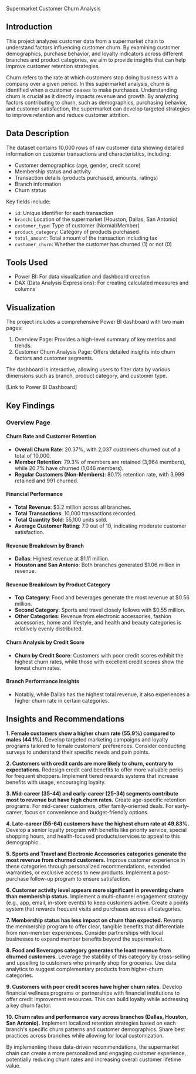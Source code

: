  Supermarket Customer Churn Analysis

## Introduction

This project analyzes customer data from a supermarket chain to understand factors influencing customer churn. By examining customer demographics, purchase behavior, and loyalty indicators across different branches and product categories, we aim to provide insights that can help improve customer retention strategies.

Churn refers to the rate at which customers stop doing business with a company over a given period. In this supermarket analysis, churn is identified when a customer ceases to make purchases. Understanding churn is crucial as it directly impacts revenue and growth. By analyzing factors contributing to churn, such as demographics, purchasing behavior, and customer satisfaction, the supermarket can develop targeted strategies to improve retention and reduce customer attrition.

## Data Description

The dataset contains 10,000 rows of raw customer data showing detailed information on customer transactions and characteristics, including:

- Customer demographics (age, gender, credit score)
- Membership status and activity
- Transaction details (products purchased, amounts, ratings)
- Branch information
- Churn status

Key fields include:

- `id`: Unique identifier for each transaction
- `branch`: Location of the supermarket (Houston, Dallas, San Antonio)
- `customer_type`: Type of customer (Normal/Member)
- `product_category`: Category of products purchased
- `total_amount`: Total amount of the transaction including tax
- `customer_churn`: Whether the customer has churned (1) or not (0)

## Tools Used

- Power BI: For data visualization and dashboard creation
- DAX (Data Analysis Expressions): For creating calculated measures and columns

## Visualization

The project includes a comprehensive Power BI dashboard with two main pages:

1. Overview Page: Provides a high-level summary of key metrics and trends.
2. Customer Churn Analysis Page: Offers detailed insights into churn factors and customer segments.

The dashboard is interactive, allowing users to filter data by various dimensions such as branch, product category, and customer type.

[Link to Power BI Dashboard]

## Key Findings

### Overview Page

#### Churn Rate and Customer Retention
- **Overall Churn Rate**: 20.37%, with 2,037 customers churned out of a total of 10,000.
- **Member Retention**: 79.3% of members are retained (3,964 members), while 20.7% have churned (1,046 members).
- **Regular Customers (Non-Members)**: 80.1% retention rate, with 3,999 retained and 991 churned.

#### Financial Performance
- **Total Revenue**: $3.2 million across all branches.
- **Total Transactions**: 10,000 transactions recorded.
- **Total Quantity Sold**: 55,100 units sold.
- **Average Customer Rating**: 7.0 out of 10, indicating moderate customer satisfaction.

#### Revenue Breakdown by Branch
- **Dallas**: Highest revenue at $1.11 million.
- **Houston and San Antonio**: Both branches generated $1.06 million in revenue.

#### Revenue Breakdown by Product Category
- **Top Category**: Food and beverages generate the most revenue at $0.56 million.
- **Second Category**: Sports and travel closely follows with $0.55 million.
- **Other Categories**: Revenue from electronic accessories, fashion accessories, home and lifestyle, and health and beauty categories is relatively evenly distributed.

#### Churn Analysis by Credit Score
- **Churn by Credit Score**: Customers with poor credit scores exhibit the highest churn rates, while those with excellent credit scores show the lowest churn rates.

#### Branch Performance Insights
- Notably, while Dallas has the highest total revenue, it also experiences a higher churn rate in certain categories.


## Insights and Recommendations

**1. Female customers show a higher churn rate (55.9%) compared to males (44.1%).** Develop targeted marketing campaigns and loyalty programs tailored to female customers' preferences. Consider conducting surveys to understand their specific needs and pain points.

**2. Customers with credit cards are more likely to churn, contrary to expectations.** Redesign credit card benefits to offer more valuable perks for frequent shoppers. Implement tiered rewards systems that increase benefits with usage, encouraging loyalty.

**3. Mid-career (35-44) and early-career (25-34) segments contribute most to revenue but have high churn rates.** Create age-specific retention programs. For mid-career customers, offer family-oriented deals. For early-career, focus on convenience and budget-friendly options.

**4. Late-career (55-64) customers have the highest churn rate at 49.83%.** Develop a senior loyalty program with benefits like priority service, special shopping hours, and health-focused products/services to appeal to this demographic.

**5. Sports and Travel and Electronic Accessories categories generate the most revenue from churned customers.** Improve customer experience in these categories through personalized recommendations, extended warranties, or exclusive access to new products. Implement a post-purchase follow-up program to ensure satisfaction.

**6. Customer activity level appears more significant in preventing churn than membership status.** Implement a multi-channel engagement strategy (e.g., app, email, in-store events) to keep customers active. Create a points system that rewards frequent visits and purchases across all categories.

**7. Membership status has less impact on churn than expected.** Revamp the membership program to offer clear, tangible benefits that differentiate from non-member experiences. Consider partnerships with local businesses to expand member benefits beyond the supermarket.

**8. Food and Beverages category generates the least revenue from churned customers.** Leverage the stability of this category by cross-selling and upselling to customers who primarily shop for groceries. Use data analytics to suggest complementary products from higher-churn categories.

**9. Customers with poor credit scores have higher churn rates.** Develop financial wellness programs or partnerships with financial institutions to offer credit improvement resources. This can build loyalty while addressing a key churn factor.

**10. Churn rates and performance vary across branches (Dallas, Houston, San Antonio).** Implement localized retention strategies based on each branch's specific churn patterns and customer demographics. Share best practices across branches while allowing for local customization.

By implementing these data-driven recommendations, the supermarket chain can create a more personalized and engaging customer experience, potentially reducing churn rates and increasing overall customer lifetime value.

